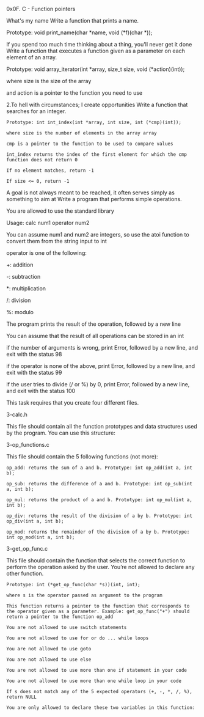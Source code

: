0x0F. C - Function pointers



What's my name Write a function that prints a name.



 Prototype: void print_name(char *name, void (*f)(char *));

If you spend too much time thinking about a thing, you'll never get it done Write a function that executes a function given as a parameter on each element of an array.



 Prototype: void array_iterator(int *array, size_t size, void (*action)(int));

 where size is the size of the array

 and action is a pointer to the function you need to use

2.To hell with circumstances; I create opportunities Write a function that searches for an integer.



    Prototype: int int_index(int *array, int size, int (*cmp)(int));

    where size is the number of elements in the array array

    cmp is a pointer to the function to be used to compare values

    int_index returns the index of the first element for which the cmp function does not return 0

    If no element matches, return -1

    If size <= 0, return -1

A goal is not always meant to be reached, it often serves simply as something to aim at Write a program that performs simple operations.



 You are allowed to use the standard library

 Usage: calc num1 operator num2

 You can assume num1 and num2 are integers, so use the atoi function to convert them from the string input to int

 operator is one of the following:

 +: addition

 -: subtraction

 *: multiplication

 /: division

 %: modulo

 The program prints the result of the operation, followed by a new line

 You can assume that the result of all operations can be stored in an int

 if the number of arguments is wrong, print Error, followed by a new line, and exit with the status 98

 if the operator is none of the above, print Error, followed by a new line, and exit with the status 99

 if the user tries to divide (/ or %) by 0, print Error, followed by a new line, and exit with the status 100

 This task requires that you create four different files.

3-calc.h



This file should contain all the function prototypes and data structures used by the program. You can use this structure:



3-op_functions.c



This file should contain the 5 following functions (not more):



    op_add: returns the sum of a and b. Prototype: int op_add(int a, int b);

    op_sub: returns the difference of a and b. Prototype: int op_sub(int a, int b);

    op_mul: returns the product of a and b. Prototype: int op_mul(int a, int b);

    op_div: returns the result of the division of a by b. Prototype: int op_div(int a, int b);

    op_mod: returns the remainder of the division of a by b. Prototype: int op_mod(int a, int b);

3-get_op_func.c



This file should contain the function that selects the correct function to perform the operation asked by the user. You’re not allowed to declare any other function.



    Prototype: int (*get_op_func(char *s))(int, int);

    where s is the operator passed as argument to the program

    This function returns a pointer to the function that corresponds to the operator given as a parameter. Example: get_op_func("+") should return a pointer to the function op_add

    You are not allowed to use switch statements

    You are not allowed to use for or do ... while loops

    You are not allowed to use goto

    You are not allowed to use else

    You are not allowed to use more than one if statement in your code

    You are not allowed to use more than one while loop in your code

    If s does not match any of the 5 expected operators (+, -, *, /, %), return NULL

    You are only allowed to declare these two variables in this function:
